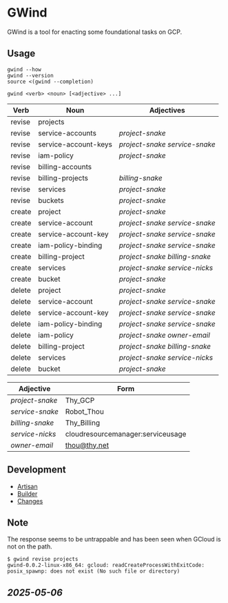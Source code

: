 


# GWind
GWind is a tool for enacting some foundational tasks on GCP.


## Usage
```
gwind --how 
gwind --version
source <(gwind --completion) 

gwind <verb> <noun> [<adjective> ...]
```
| Verb   | Noun                 | Adjectives                      |
|--------|----------------------|---------------------------------|
| revise | projects             |                                 |
| revise | service-accounts     | *project-snake*                 |
| revise | service-account-keys | *project-snake* *service-snake* |
| revise | iam-policy           | *project-snake*                 |
| revise | billing-accounts     |                                 |
| revise | billing-projects     | *billing-snake*                 |
| revise | services             | *project-snake*                 |
| revise | buckets              | *project-snake*                 |
| create | project              | *project-snake*                 |
| create | service-account      | *project-snake* *service-snake* |
| create | service-account-key  | *project-snake* *service-snake* |
| create | iam-policy-binding   | *project-snake* *service-snake* |
| create | billing-project      | *project-snake* *billing-snake* |
| create | services             | *project-snake* *service-nicks* |
| create | bucket               | *project-snake*                 |
| delete | project              | *project-snake*                 |
| delete | service-account      | *project-snake* *service-snake* |
| delete | service-account-key  | *project-snake* *service-snake* |
| delete | iam-policy-binding   | *project-snake* *service-snake* |
| delete | iam-policy           | *project-snake* *owner-email*   |
| delete | billing-project      | *project-snake* *billing-snake* |
| delete | services             | *project-snake* *service-nicks* |
| delete | bucket               | *project-snake*                 |

| Adjective       | Form                              |
|-----------------|-----------------------------------|
| *project-snake* | Thy_GCP                           |
| *service-snake* | Robot_Thou                        |
| *billing-snake* | Thy_Billing                       |
| *service-nicks* | cloudresourcemanager:serviceusage |
| *owner-email*   | thou@thy.net                      |


## Development
* [Artisan](artisan.md)
* [Builder](builder.md)
* [Changes](changes.md)


## Note
The response seems to be untrappable and has been seen when GCloud is not on the path.
```
$ gwind revise projects
gwind-0.0.2-linux-x86_64: gcloud: readCreateProcessWithExitCode: posix_spawnp: does not exist (No such file or directory)
```


## *2025-05-06*
